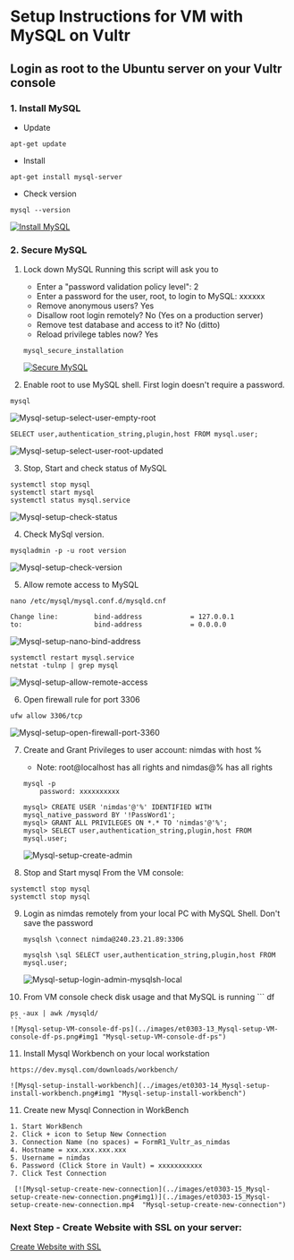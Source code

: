 
# Setup Instructions for VM with MySQL on Vultr

## Login as root to the Ubuntu server on your Vultr console


### 1. Install MySQL

 - Update
```
apt-get update
```
- Install 
```
apt-get install mysql-server
```
- Check version
```
mysql --version
```
   [![Install MySQL](../images/et0303-01_Install-MySQL.png#img1)](../images/et0303-01_Install-MySQL.mp4  "Install MySQL")

### 2. Secure MySQL

 1. Lock down MySQL
    Running this script will ask you to
      - Enter a "password validation policy level": 2
      - Enter a password for the user, root, to login to MySQL: xxxxxx
      - Remove anonymous users? Yes
      - Disallow root login remotely? No (Yes on a production server)
      - Remove test database and access to it? No (ditto)
      - Reload privilege tables now? Yes

    ```
    mysql_secure_installation
    ```
    [![Secure MySQL](../images/et0303-02_Secure-MySQL.png#img1)](../images/et0303-02_Secure-MySQL.mp4  "Secure MySQL")


 2. Enable root to use MySQL shell. First login doesn't require a password.
```
mysql
```

   ![Mysql-setup-select-user-empty-root](../images/et0303-03_Mysql-setup-select-user-empty-root.png#img1 "Mysql-setup-select-user-empty-root")

```
SELECT user,authentication_string,plugin,host FROM mysql.user;
```

   ![Mysql-setup-select-user-root-updated](../images/et0303-04_Mysql-setup-select-user-root-updated.png#img1 "Mysql-setup-select-user-root-updated")

 3. Stop, Start and check status of MySQL
```
systemctl stop mysql
systemctl start mysql
systemctl status mysql.service
```

   ![Mysql-setup-check-status](../images/et0303-05_Mysql-setup-check-status.png#img1 "Mysql-setup-check-status")


 4. Check MySql version.
```
mysqladmin -p -u root version
```

   ![Mysql-setup-check-version](../images/et0303-06_Mysql-setup-check-version.png#img1 "Mysql-setup-check-version")


 5. Allow remote access to MySQL
```
nano /etc/mysql/mysql.conf.d/mysqld.cnf

Change line:         bind-address            = 127.0.0.1
to:                  bind-address            = 0.0.0.0
```
   ![Mysql-setup-nano-bind-address](../images/et0303-07_Mysql-setup-nano-bind-address.png#img1 "Mysql-setup-nano-bind-address")

```
systemctl restart mysql.service
netstat -tulnp | grep mysql
```

   ![Mysql-setup-allow-remote-access](../images/et0303-08_Mysql-setup-allow-remote-access.png#img1 "Mysql-setup-allow-remote-access")

 6. Open firewall rule for port 3306
```
ufw allow 3306/tcp
```
   ![Mysql-setup-open-firewall-port-3360](../images/et0303-09_Mysql-setup-open-firewall-port-3360.png#img1 "Mysql-setup-open-firewall-port-3360")

 
 7. Create and Grant Privileges to user account: nimdas with host %
    - Note: root@localhost has all rights and nimdas@% has all rights
    ```
    mysql -p
        password: xxxxxxxxxx

    mysql> CREATE USER 'nimdas'@'%' IDENTIFIED WITH mysql_native_password BY '!PassWord1';
    mysql> GRANT ALL PRIVILEGES ON *.* TO 'nimdas'@'%';
    mysql> SELECT user,authentication_string,plugin,host FROM mysql.user;

    ```
    ![Mysql-setup-create-admin](../images/et0303-11_Mysql-setup-create-admin.png#img1 "Mysql-setup-create-admin")

 8. Stop and Start mysql From the VM console:
 ```
 systemctl stop mysql
 systemctl stop mysql
 ```

 9. Login as nimdas remotely from your local PC with MySQL Shell. Don't save the password
    ```
    mysqlsh \connect nimda@240.23.21.89:3306

    mysqlsh \sql SELECT user,authentication_string,plugin,host FROM mysql.user;
    ```
    ![Mysql-setup-login-admin-mysqlsh-local](../images/et0303-12_Mysql-setup-login-admin-mysqlsh-local.png#img1 "Mysql-setup-login-admin-mysqlsh-local")

 10. From VM console check disk usage and that MySQL is running
    ```
    df

    ps -aux | awk /mysqld/
    ```
    ![Mysql-setup-VM-console-df-ps](../images/et0303-13_Mysql-setup-VM-console-df-ps.png#img1 "Mysql-setup-VM-console-df-ps")


 11. Install Mysql Workbench on your local workstation
   ```
   https://dev.mysql.com/downloads/workbench/

   ```
    ![Mysql-setup-install-workbench](../images/et0303-14_Mysql-setup-install-workbench.png#img1 "Mysql-setup-install-workbench")

 11. Create new Mysql Connection in WorkBench 
   ```
   1. Start WorkBench
   2. Click + icon to Setup New Connection
   3. Connection Name (no spaces) = FormR1_Vultr_as_nimdas
   4. Hostname = xxx.xxx.xxx.xxx
   5. Username = nimdas
   6. Password (Click Store in Vault) = xxxxxxxxxxx
   7. Click Test Connection
   ```
     [![Mysql-setup-create-new-connection](../images/et0303-15_Mysql-setup-create-new-connection.png#img1)](../images/et0303-15_Mysql-setup-create-new-connection.mp4  "Mysql-setup-create-new-connection")
 
### Next Step - Create Website with SSL on your server: 

[Create Website with SSL](../setup/fr0306_Setup-Website-SSL-Ubuntu.md)
